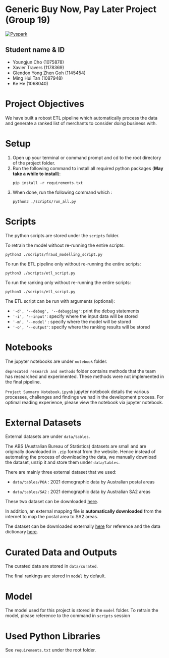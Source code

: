 # Generic Buy Now, Pay Later Project (Group 19)

[![Pyspark](https://img.shields.io/badge/Pyspark-v3.3.0-blue.svg)](https://spark.apache.org/docs/latest/api/python/getting_started/install.html)

## Student name & ID
- Youngjun Cho (1075878)
- Xavier Travers (1178369)
- Glendon Yong Zhen Goh (1145454)
- Ming Hui Tan (1087948)
- Ke He (1068040)

# Project Objectives
We have built a robost ETL pipeline which automatically process the data and generate a ranked list of merchants to consider doing business with.

# Setup

1. Open up your terminal or command prompt and cd to the root directory of the project folder.
2. Run the following command to install all required python packages (**May take a while to install**):
    ```
    pip install -r requirements.txt
    ```
3. When done, run the following command which :
    ```
    python3 ./scripts/run_all.py
    ```

# Scripts
The python scripts are stored under the `scripts` folder.

To retrain the model without re-running the entire scripts:
```
python3 ./scripts/fraud_modelling_script.py
```

To run the ETL pipeline only without re-running the entire scripts:
```
python3 ./scripts/etl_script.py
```

To run the ranking only without re-running the entire scripts:
```
python3 ./scripts/etl_script.py
```

The ETL script can be run with arguments (optional):

- `'-d', '--debug', '--debugging'`: print the debug statements
- `'-i', '--input'`: specify where the input data will be stored
- `'-m', '--model'` : specify where the model will be stored
- `'-o', '--output'`: specify where the ranking results will be stored


# Notebooks
The jupyter notebooks are under `notebook` folder.

`deprecated research and methods` folder contains methods that the team has researched and experimented. These methods were not implemented in the final pipeline. 

`Project Summary Notebook.ipynb` jupyter notebook details the various processes, challenges and findings we had in the development process. For optimal reading experience, please view the notebook via jupyter notebook.


# External Datasets
External datasets are under `data/tables`. 

The ABS (Australian Bureau of Statistics) datasets are small and are originally downloaded in `.zip` format from the website. Hence instead of automating the process of downloading the data, we manually download the dataset, unzip it and store them under `data/tables`.

There are mainly three external dataset that we used:

- `data/tables/POA` : 2021 demographic data by Australian postal areas

- `data/tables/SA2` : 2021 demographic data by Australian SA2 areas

These two dataset can be downloaded [here](https://www.abs.gov.au/census/find-census-data/datapacks).

In addition, an external mapping file is **automatically downloaded** from the internet to map the postal area to SA2 areas.

The dataset can be downloaded externally [here](https://www.matthewproctor.com/Content/postcodes/australian_postcodes.csv) for reference and the data dictionary [here](https://www.matthewproctor.com/australian_postcodes).

# Curated Data and Outputs

The curated data are stored in `data/curated`.

The final rankings are stored in `model` by default. 


# Model

The model used for this project is stored in the `model` folder.
To retrain the model, please reference to the command in `scripts` session

# Used Python Libraries

See `requirements.txt` under the root folder.
